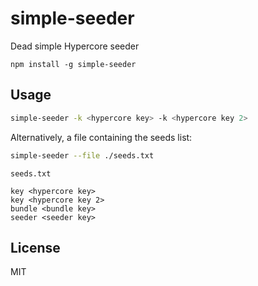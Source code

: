 # simple-seeder

Dead simple Hypercore seeder

```
npm install -g simple-seeder
```

## Usage

```sh
simple-seeder -k <hypercore key> -k <hypercore key 2>
```

Alternatively, a file containing the seeds list:
```sh
simple-seeder --file ./seeds.txt
```

`seeds.txt`
```
key <hypercore key>
key <hypercore key 2>
bundle <bundle key>
seeder <seeder key>
```

## License

MIT
